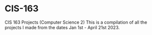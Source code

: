 # CIS-163
CIS 163 Projects (Computer Science 2)
This is a compilation of all the projects I made from the dates Jan 1st - April 21st 2023.

